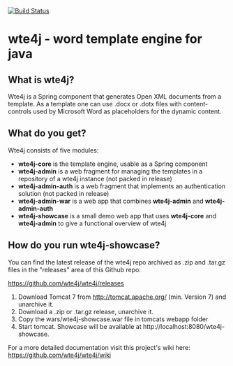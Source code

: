 [![Build Status](https://travis-ci.org/wte4j/wte4j.svg?branch=master)](https://travis-ci.org/wte4j/wte4j)

# wte4j - word template engine for java

## What is wte4j?
Wte4j is a Spring component that generates Open XML documents from a template.
As a template one can use .docx or .dotx files with content-controls used by Microsoft Word as placeholders for the dynamic content.

## What do you get?
Wte4j consists of five modules:

- **wte4j-core** is the template engine, usable as a Spring component
- **wte4j-admin** is a web fragment for managing the templates in a repository of a wte4j instance (not packed in release)
- **wte4j-admin-auth** is a web fragment that implements an authentication solution (not packed in release)
- **wte4j-admin-war** is a web app that combines **wte4j-admin** and **wte4j-admin-auth**
- **wte4j-showcase** is a small demo web app that uses **wte4j-core** and **wte4j-admin** to give a functional overview of wte4j

## How do you run wte4j-showcase?
You can find the latest release of the wte4j repo archived as .zip and .tar.gz files in the "releases" area of this Github repo:

https://github.com/wte4j/wte4j/releases

1. Download Tomcat 7 from http://tomcat.apache.org/ (min. Version 7) and unarchive it.
2. Download a .zip or .tar.gz release, unarchive it.
3. Copy the wars/wte4j-showcase.war file in tomcats webapp folder
4. Start tomcat. Showcase will be available at http://localhost:8080/wte4j-showcase.

For a more detailed documentation visit this project's wiki here: https://github.com/wte4j/wte4j/wiki
